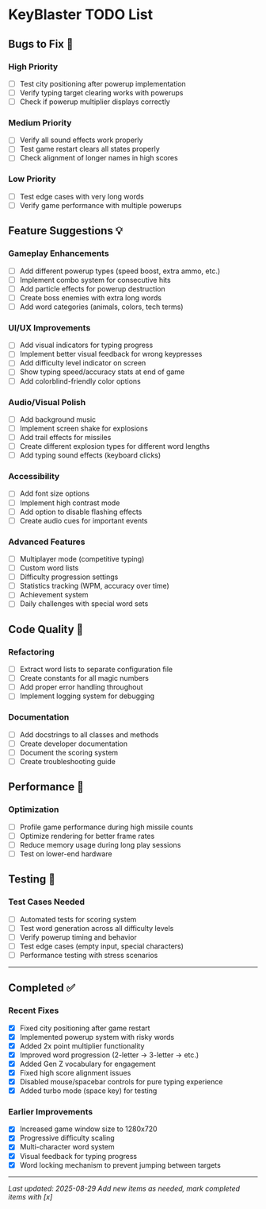 # KeyBlaster TODO List

## Bugs to Fix 🐛

### High Priority
- [ ] Test city positioning after powerup implementation
- [ ] Verify typing target clearing works with powerups
- [ ] Check if powerup multiplier displays correctly

### Medium Priority
- [ ] Verify all sound effects work properly
- [ ] Test game restart clears all states properly
- [ ] Check alignment of longer names in high scores

### Low Priority
- [ ] Test edge cases with very long words
- [ ] Verify game performance with multiple powerups

## Feature Suggestions 💡

### Gameplay Enhancements
- [ ] Add different powerup types (speed boost, extra ammo, etc.)
- [ ] Implement combo system for consecutive hits
- [ ] Add particle effects for powerup destruction
- [ ] Create boss enemies with extra long words
- [ ] Add word categories (animals, colors, tech terms)

### UI/UX Improvements
- [ ] Add visual indicators for typing progress
- [ ] Implement better visual feedback for wrong keypresses
- [ ] Add difficulty level indicator on screen
- [ ] Show typing speed/accuracy stats at end of game
- [ ] Add colorblind-friendly color options

### Audio/Visual Polish
- [ ] Add background music
- [ ] Implement screen shake for explosions
- [ ] Add trail effects for missiles
- [ ] Create different explosion types for different word lengths
- [ ] Add typing sound effects (keyboard clicks)

### Accessibility
- [ ] Add font size options
- [ ] Implement high contrast mode
- [ ] Add option to disable flashing effects
- [ ] Create audio cues for important events

### Advanced Features
- [ ] Multiplayer mode (competitive typing)
- [ ] Custom word lists
- [ ] Difficulty progression settings
- [ ] Statistics tracking (WPM, accuracy over time)
- [ ] Achievement system
- [ ] Daily challenges with special word sets

## Code Quality 🔧

### Refactoring
- [ ] Extract word lists to separate configuration file
- [ ] Create constants for all magic numbers
- [ ] Add proper error handling throughout
- [ ] Implement logging system for debugging

### Documentation
- [ ] Add docstrings to all classes and methods
- [ ] Create developer documentation
- [ ] Document the scoring system
- [ ] Create troubleshooting guide

## Performance 🚀

### Optimization
- [ ] Profile game performance during high missile counts
- [ ] Optimize rendering for better frame rates
- [ ] Reduce memory usage during long play sessions
- [ ] Test on lower-end hardware

## Testing 🧪

### Test Cases Needed
- [ ] Automated tests for scoring system
- [ ] Test word generation across all difficulty levels
- [ ] Verify powerup timing and behavior
- [ ] Test edge cases (empty input, special characters)
- [ ] Performance testing with stress scenarios

---

## Completed ✅

### Recent Fixes
- [x] Fixed city positioning after game restart
- [x] Implemented powerup system with risky words
- [x] Added 2x point multiplier functionality
- [x] Improved word progression (2-letter → 3-letter → etc.)
- [x] Added Gen Z vocabulary for engagement
- [x] Fixed high score alignment issues
- [x] Disabled mouse/spacebar controls for pure typing experience
- [x] Added turbo mode (space key) for testing

### Earlier Improvements
- [x] Increased game window size to 1280x720
- [x] Progressive difficulty scaling
- [x] Multi-character word system
- [x] Visual feedback for typing progress
- [x] Word locking mechanism to prevent jumping between targets

---

*Last updated: 2025-08-29*
*Add new items as needed, mark completed items with [x]*